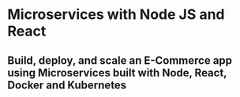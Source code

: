 #  Microservices with Node JS and React
## Build, deploy, and scale an E-Commerce app using Microservices built with Node, React, Docker and Kubernetes
